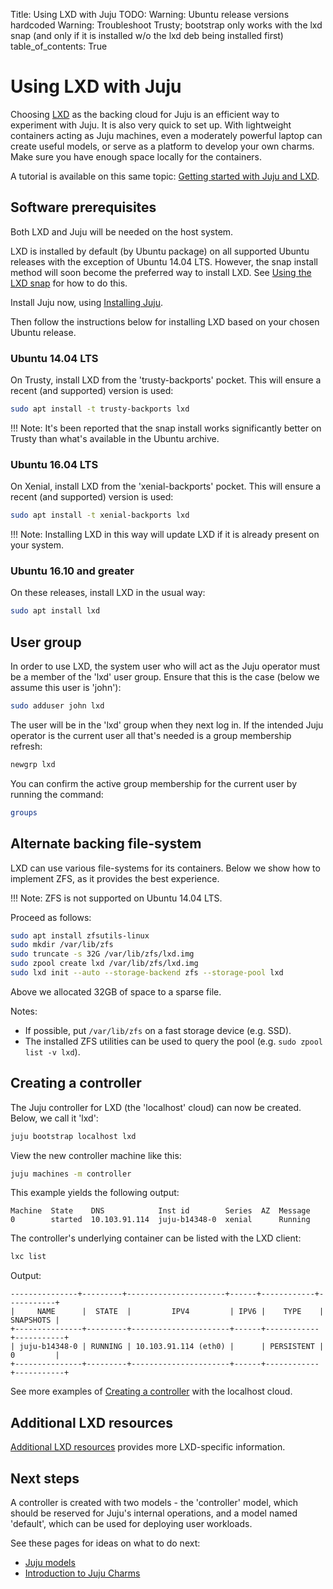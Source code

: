 Title: Using LXD with Juju
TODO:  Warning: Ubuntu release versions hardcoded
       Warning: Troubleshoot Trusty; bootstrap only works with the lxd snap
       (and only if it is installed w/o the lxd deb being installed first)
table_of_contents: True

# Using LXD with Juju

Choosing [LXD][ubuntu-lxd] as the backing cloud for Juju is an efficient way to
experiment with Juju. It is also very quick to set up. With lightweight
containers acting as Juju machines, even a moderately powerful laptop can
create useful models, or serve as a platform to develop your own charms. Make
sure you have enough space locally for the containers.

A tutorial is available on this same topic:
[Getting started with Juju and LXD][tut-lxd].

## Software prerequisites

Both LXD and Juju will be needed on the host system.

LXD is installed by default (by Ubuntu package) on all supported Ubuntu
releases with the exception of Ubuntu 14.04 LTS. However, the snap install
method will soon become the preferred way to install LXD. See
[Using the LXD snap][lxd-snap] for how to do this.

Install Juju now, using [Installing Juju][install].

Then follow the instructions below for installing LXD based on your chosen
Ubuntu release.

### Ubuntu 14.04 LTS

On Trusty, install LXD from the 'trusty-backports' pocket. This will ensure a
recent (and supported) version is used:

```bash
sudo apt install -t trusty-backports lxd
```

!!! Note:
    It's been reported that the snap install works significantly better on
    Trusty than what's available in the Ubuntu archive.

### Ubuntu 16.04 LTS

On Xenial, install LXD from the 'xenial-backports' pocket. This will ensure a
recent (and supported) version is used:

```bash
sudo apt install -t xenial-backports lxd 
```

!!! Note:
    Installing LXD in this way will update LXD if it is already present on your
    system.

### Ubuntu 16.10 and greater

On these releases, install LXD in the usual way:

```bash
sudo apt install lxd
```

## User group

In order to use LXD, the system user who will act as the Juju operator must be
a member of the 'lxd' user group. Ensure that this is the case (below we assume
this user is 'john'):

```bash
sudo adduser john lxd
```

The user will be in the 'lxd' group when they next log in. If the intended Juju
operator is the current user all that's needed is a group membership refresh:

```bash
newgrp lxd
```

You can confirm the active group membership for the current user by running the
command:

```bash
groups
```

## Alternate backing file-system

LXD can use various file-systems for its containers. Below we show how to
implement ZFS, as it provides the best experience.

!!! Note:
    ZFS is not supported on Ubuntu 14.04 LTS.
    
Proceed as follows:

```bash
sudo apt install zfsutils-linux
sudo mkdir /var/lib/zfs
sudo truncate -s 32G /var/lib/zfs/lxd.img
sudo zpool create lxd /var/lib/zfs/lxd.img
sudo lxd init --auto --storage-backend zfs --storage-pool lxd
```

Above we allocated 32GB of space to a sparse file.

Notes:

 - If possible, put `/var/lib/zfs` on a fast storage device (e.g. SSD).
 - The installed ZFS utilities can be used to query the pool (e.g.
   `sudo zpool list -v lxd`).

## Creating a controller

The Juju controller for LXD (the 'localhost' cloud) can now be created. Below,
we call it 'lxd':

```bash
juju bootstrap localhost lxd
```

View the new controller machine like this:

```bash
juju machines -m controller
```

This example yields the following output:

```no-highlight
Machine  State    DNS            Inst id        Series  AZ  Message
0        started  10.103.91.114  juju-b14348-0  xenial      Running
```

The controller's underlying container can be listed with the LXD client:

```bash
lxc list
```

Output:

```no-highlight
---------------+---------+----------------------+------+------------+-----------+
|     NAME      |  STATE  |         IPV4         | IPV6 |    TYPE    | SNAPSHOTS |
+---------------+---------+----------------------+------+------------+-----------+
| juju-b14348-0 | RUNNING | 10.103.91.114 (eth0) |      | PERSISTENT | 0         |
+---------------+---------+----------------------+------+------------+-----------+
```

See more examples of [Creating a controller][controllers-creating] with the
localhost cloud.

## Additional LXD resources

[Additional LXD resources][clouds-lxd-resources] provides more LXD-specific
information.

## Next steps

A controller is created with two models - the 'controller' model, which should
be reserved for Juju's internal operations, and a model named 'default', which
can be used for deploying user workloads.

See these pages for ideas on what to do next:

 - [Juju models][models]
 - [Introduction to Juju Charms][charms]


<!-- LINKS -->

[tut-lxd]: ./tut-lxd.html
[install]: ./reference-install.html
[controllers]: ./controllers.html
[controllers-creating]: ./controllers-creating.md
[models]: ./models.md
[charms]: ./charms.md
[models-add]: ./models-adding.html
[credentials]: ./credentials.html
[clouds-lxd-resources]: ./clouds-lxd-resources.html
[lxd-snap]: ./clouds-lxd-resources.html#using-the-lxd-snap
[ubuntu-lxd]: http://www.ubuntu.com/cloud/lxd
